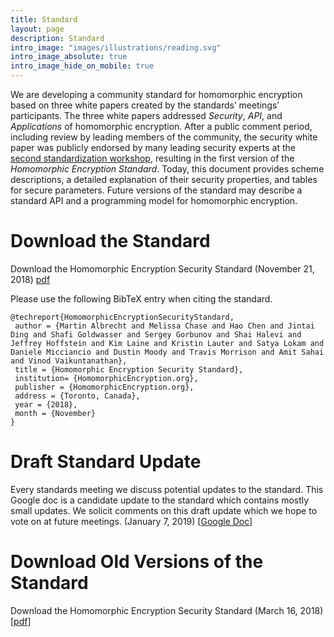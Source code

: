 ```yaml
---
title: Standard
layout: page
description: Standard
intro_image: "images/illustrations/reading.svg"
intro_image_absolute: true
intro_image_hide_on_mobile: true
---
```


We are developing a community standard for homomorphic encryption based on three white papers created by the standards’ meetings’ participants. 
The three white papers addressed *Security*, *API*, and *Applications* of homomorphic encryption. 
After a public comment period, including review by leading members of the community, the security white paper was publicly endorsed by many leading security experts at the [second standardization workshop](https://projects.csail.mit.edu/HEWorkshop/index.html), 
resulting in the first version of the *Homomorphic Encryption Standard*. 
Today, this document provides scheme descriptions, a detailed explanation of their security properties, and tables for secure parameters. 
Future versions of the standard may describe a standard API and a programming model for homomorphic encryption.

# Download the Standard
Download the Homomorphic Encryption Security Standard (November 21, 2018) [pdf](https://github.com/homenc-org/homenc-org.github.io/raw/main/assets/HomomorphicEncryptionStandardv1.1.pdf)

Please use the following BibTeX entry when citing the standard.

```
@techreport{HomomorphicEncryptionSecurityStandard,
 author = {Martin Albrecht and Melissa Chase and Hao Chen and Jintai Ding and Shafi Goldwasser and Sergey Gorbunov and Shai Halevi and Jeffrey Hoffstein and Kim Laine and Kristin Lauter and Satya Lokam and Daniele Micciancio and Dustin Moody and Travis Morrison and Amit Sahai and Vinod Vaikuntanathan},
 title = {Homomorphic Encryption Security Standard},
 institution= {HomomorphicEncryption.org},
 publisher = {HomomorphicEncryption.org},
 address = {Toronto, Canada},
 year = {2018},
 month = {November}
}
```

# Draft Standard Update
Every standards meeting we discuss potential updates to the standard.
This Google doc is a candidate update to the standard which contains mostly small updates.
We solicit comments on this draft update which we hope to vote on at future meetings. (January 7, 2019) [[Google Doc](https://docs.google.com/document/d/106W-tFEbChJQfbqEE7PnIVqEBPzYD_pqrMn55UKDCOc/)]

# Download Old Versions of the Standard
Download the Homomorphic Encryption Security Standard (March 16, 2018) [[pdf](/assets/oldlink)]
